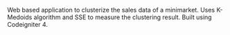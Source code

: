 Web based application to clusterize the sales data of a minimarket.
Uses K-Medoids algorithm and SSE to measure the clustering result.
Built using Codeigniter 4.
